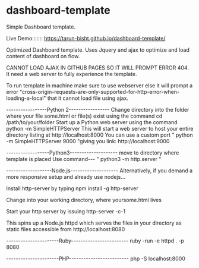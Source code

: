 # dashboard-template

Simple Dashboard template.


Live Demo:::::::    https://tarun-bisht.github.io/dashboard-template/


Optimized Dashboard template. Uses Jquery and ajax to optimize and load content of dashboard on flow.

CANNOT LOAD AJAX IN GITHUB PAGES SO IT WILL PROMPT ERROR 404. It need a web server to fully experience the template.

To run template in machine make sure to use webserver else it will prompt a error 
"cross-origin-requests-are-only-supported-for-http-error-when-loading-a-local" that it cannot load file using ajax.

-----------------Python 2-----------------
Change directory into the folder where your file some.html or file(s) exist using the command cd /path/to/your/folder
Start up a Python web server using the command python -m SimpleHTTPServer
This will start a web server to host your entire directory listing at http://localhost:8000
You can use a custom port " python -m SimpleHTTPServer 9000 "giving you link: http://localhost:9000

------------------Python3--------------------
move to directory where template is placed
Use command--- " python3 -m http.server  "

-------------------Node.js--------------------
Alternatively, if you demand a more responsive setup and already use nodejs...

Install http-server by typing npm install -g http-server

Change into your working directory, where yoursome.html lives

Start your http server by issuing http-server -c-1

This spins up a Node.js httpd which serves the files in your directory as static files accessible from http://localhost:8080

----------------------Ruby------------------------
ruby -run -e httpd . -p 8080

----------------------PHP-------------------------
php -S localhost:8000
